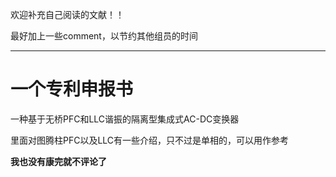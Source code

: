 欢迎补充自己阅读的文献！！

最好加上一些comment，以节约其他组员的时间

---

# 一个专利申报书

一种基于无桥PFC和LLC谐振的隔离型集成式AC-DC变换器

里面对图腾柱PFC以及LLC有一些介绍，只不过是单相的，可以用作参考

**我也没有康完就不评论了**
